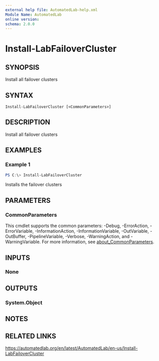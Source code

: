 ```yaml
---
external help file: AutomatedLab-help.xml
Module Name: AutomatedLab
online version:
schema: 2.0.0
---
```


# Install-LabFailoverCluster

## SYNOPSIS
Install all failover clusters

## SYNTAX

```
Install-LabFailoverCluster [<CommonParameters>]
```

## DESCRIPTION
Install all failover clusters

## EXAMPLES

### Example 1
```powershell
PS C:\> Install-LabFailoverCluster
```

Installs the failover clusters

## PARAMETERS

### CommonParameters
This cmdlet supports the common parameters: -Debug, -ErrorAction, -ErrorVariable, -InformationAction, -InformationVariable, -OutVariable, -OutBuffer, -PipelineVariable, -Verbose, -WarningAction, and -WarningVariable. For more information, see [about_CommonParameters](http://go.microsoft.com/fwlink/?LinkID=113216).

## INPUTS

### None
## OUTPUTS

### System.Object
## NOTES

## RELATED LINKS
https://automatedlab.org/en/latest/AutomatedLab/en-us/Install-LabFailoverCluster
